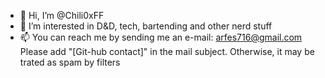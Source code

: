- 👋 Hi, I’m @Chili0xFF
- 👀 I’m interested in D&D, tech, bartending and other nerd stuff
- 📫 You can reach me by sending me an e-mail: arfes716@gmail.com Please add "[Git-hub contact]" in the mail subject. Otherwise, it may be trated as spam by filters

<!---
Chili0xFF/Chili0xFF is a ✨ special ✨ repository because its `README.md` (this file) appears on your GitHub profile.
You can click the Preview link to take a look at your changes.
--->
